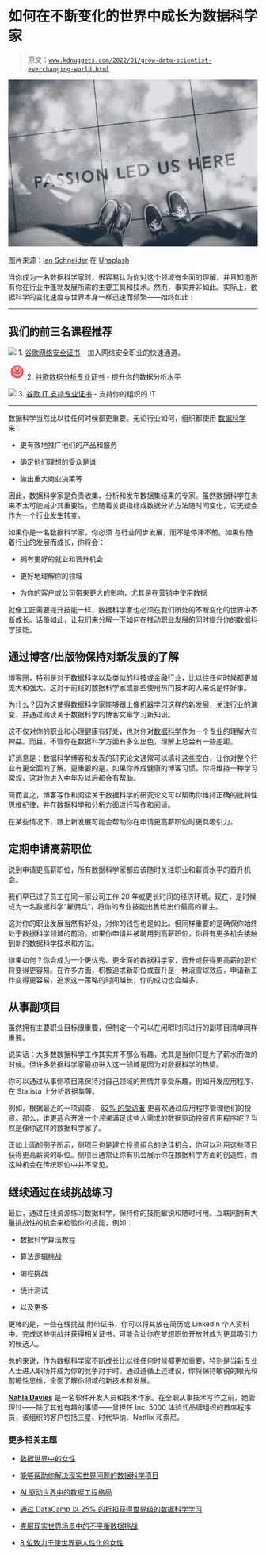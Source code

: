 # 如何在不断变化的世界中成长为数据科学家

> 原文：[`www.kdnuggets.com/2022/01/grow-data-scientist-everchanging-world.html`](https://www.kdnuggets.com/2022/01/grow-data-scientist-everchanging-world.html)

![如何在不断变化的世界中成长为数据科学家](img/fa10300a76ecea95859dcb78b028aab4.png)

图片来源：[Ian Schneider](https://unsplash.com/@goian?utm_source=unsplash&utm_medium=referral&utm_content=creditCopyText) 在 [Unsplash](https://unsplash.com/?utm_source=unsplash&utm_medium=referral&utm_content=creditCopyText)

当你成为一名数据科学家时，很容易认为你对这个领域有全面的理解，并且知道所有你在行业中蓬勃发展所需的主要工具和技术。然而，事实并非如此。实际上，数据科学的变化速度与世界本身一样迅速而频繁——始终如此！

* * *

## 我们的前三名课程推荐

![](img/0244c01ba9267c002ef39d4907e0b8fb.png) 1\. [谷歌网络安全证书](https://www.kdnuggets.com/google-cybersecurity) - 加入网络安全职业的快速通道。

![](img/e225c49c3c91745821c8c0368bf04711.png) 2\. [谷歌数据分析专业证书](https://www.kdnuggets.com/google-data-analytics) - 提升你的数据分析水平

![](img/0244c01ba9267c002ef39d4907e0b8fb.png) 3\. [谷歌 IT 支持专业证书](https://www.kdnuggets.com/google-itsupport) - 支持你的组织的 IT

* * *

数据科学当然比以往任何时候都更重要。无论行业如何，组织都使用 [数据科学](https://online.hbs.edu/blog/post/what-is-data-science) 来：

+   更有效地推广他们的产品和服务

+   确定他们理想的受众是谁

+   做出重大商业决策等

因此，数据科学家是负责收集、分析和发布数据集结果的专家。虽然数据科学在未来不太可能减少其重要性，但随着关键指标或数据分析方法随时间变化，它无疑会作为一个行业发生转变。

如果你是一名数据科学家，你必须 与行业同步发展，而不是停滞不前。如果你随着行业的发展而成长，你将会：

+   拥有更好的就业和晋升机会

+   更好地理解你的领域

+   为你的客户或公司带来更大的影响，尤其是在营销中使用数据

就像工匠需要提升技能一样，数据科学家也必须在我们所处的不断变化的世界中不断成长。话虽如此，让我们来分解一下如何在推动职业发展的同时提升你的数据科学技能。

## 通过博客/出版物保持对新发展的了解

博客圈，特别是对于数据科学以及类似的科技或金融行业，比以往任何时候都更加庞大和强大。这对于前线的数据科学家或那些使用热门技术的人来说是件好事。

为什么？因为这使得数据科学家能够跟上像[机器学习](https://dataconomy.com/2021/05/machine-learning-vs-artificial-intelligence-future-data-science/)这样的新发展，关注行业的演变，并通过阅读关于数据科学的博客文章学习新知识。

这不仅对你的职业和心理健康有好处，也对你对[数据科学](https://www.mygreatlearning.com/blog/what-is-data-science/)作为一个专业的理解大有裨益。而且，不管你在数据科学方面有多么出色，理解上总会有一些差距。

好消息是：数据科学博客和发表的研究论文通常可以填补这些空白，让你对整个行业有更全面的了解。更重要的是，如果你养成健康的博客习惯，你将维持一种学习常规，这对你进入中年及以后都会有帮助。

简而言之，博客写作和阅读关于数据科学的研究论文可以帮助你维持正确的批判性思维纪律，并在数据科学和分析方面进行写作和阅读。

在某些情况下，跟上新发展可能会帮助你在申请更高薪职位时更具吸引力。

## 定期申请高薪职位

说到申请更高薪职位，所有数据科学家都应该随时关注职业和薪资水平的晋升机会。

我们早已过了员工在同一家公司工作 20 年或更长时间的经济环境。现在，是时候成为一名数据科学“雇佣兵”，将你的专业技能出售给出价最高的雇主。

这对你的职业发展当然有好处，对你的钱包也是如此。但同样重要的是确保你始终处于数据科学领域的前沿。如果你申请并被聘用到高薪职位，你将有更多机会接触到新的数据科学技术和方法。

结果如何？你会成为一个更优秀、更全面的数据科学家，晋升或获得更高薪的职位将变得更容易。在许多方面，积极追求新职位或晋升是一种滚雪球效应，申请新工作变得更容易，追求这一策略的时间越长，你的成功也会越多。

## 从事副项目

虽然拥有主要职业目标很重要，但制定一个可以在闲暇时间进行的副项目清单同样重要。

说实话：大多数数据科学工作其实并不那么有趣，尤其是当你只是为了薪水而做的时候。但许多数据科学家最初进入这一领域是因为对数据科学的热情。

你可以通过从事侧项目来保持对自己领域的热情并享受乐趣，例如开发应用程序、在 Statista 上分析数据集等。

例如，根据最近的一项调查， [62% 的受访者](https://www.creditdonkey.com/best-investment-apps.html) 更喜欢通过应用程序管理他们的投资。那么，谁更适合开发一个*完美*满足这些人需求的数据驱动投资应用程序呢？当然是像你这样的数据科学家了。

正如上面的例子所示，侧项目也是[建立投资组合](https://fourpillarfreedom.com/why-you-should-build-a-portfolio-of-side-projects/)的绝佳机会，你可以利用这些项目获得更高薪资的职位。侧项目通常让你有机会展示你在数据科学方面的创造性，而这种机会在传统职位中并不常见。

## 继续通过在线挑战练习

最后，通过在线资源练习数据科学，保持你的技能敏锐和随时可用。互联网拥有大量挑战性的机会来检验你的技能，例如：

+   数据科学算法教程

+   算法逻辑挑战

+   编程挑战

+   统计测试

+   以及更多

更棒的是，一些在线挑战 附带证书，你可以将其放在简历或 LinkedIn 个人资料中。完成这些挑战并获得相关证书，可能会让你在梦想职位开放时成为更具吸引力的候选人。

总的来说，作为数据科学家不断成长比以往任何时候都更加重要，特别是当新专业人士进入职场并成为你的竞争对手时。通过遵循上述建议，你将保持敏锐的眼光和前瞻性思维，全面了解你领域的新技术和发展。

**[Nahla Davies](http://nahlawrites.com/)** 是一名软件开发人员和技术作家。在全职从事技术写作之前，她管理过——除了其他有趣的事情——曾担任 Inc. 5000 体验式品牌组织的首席程序员，该组织的客户包括三星、时代华纳、Netflix 和索尼。

### 更多相关主题

+   [数据世界中的女性](https://www.kdnuggets.com/2022/03/women-world-data.html)

+   [能够帮助你解决现实世界问题的数据科学项目](https://www.kdnuggets.com/2022/11/data-science-projects-help-solve-real-world-problems.html)

+   [AI 驱动世界中的数据工程格局](https://www.kdnuggets.com/2023/05/data-engineering-landscape-aidriven-world.html)

+   [通过 DataCamp 以 25% 的折扣获得世界级的数据科学学习](https://www.kdnuggets.com/2023/03/datacamp-world-class-data-science-learning.html)

+   [克服现实世界场景中的不平衡数据挑战](https://www.kdnuggets.com/2023/07/overcoming-imbalanced-data-challenges-realworld-scenarios.html)

+   [8 位致力于使世界更人性化的女性](https://www.kdnuggets.com/2021/03/8-women-ai-striving-humanize-world.html)
